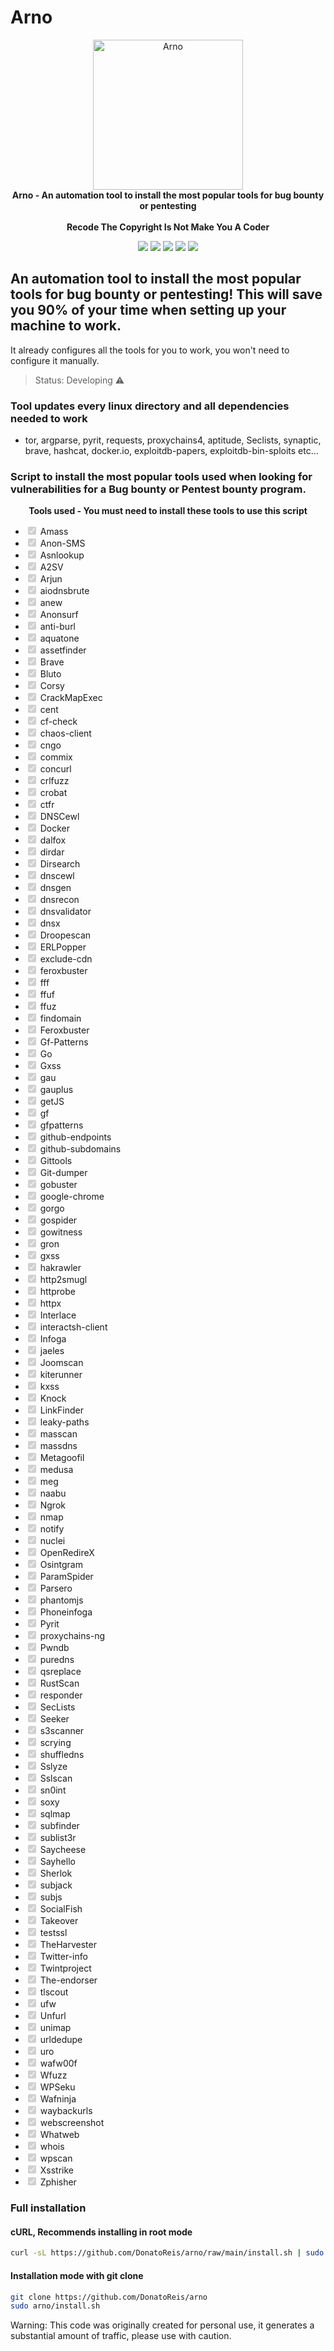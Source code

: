 # Arno

<p align="center" dir="auto">
  <a target="_blank" rel="noopener noreferrer" href="https://user-images.githubusercontent.com/93531354/155890601-5919d2fe-81be-486e-91d1-d93f8ef734cb.png"><img alt="Arno" src="https://user-images.githubusercontent.com/93531354/155890601-5919d2fe-81be-486e-91d1-d93f8ef734cb.png" height="240" style="max-width: 100%;"></a>
  <br>
  <strong>Arno - An automation tool to install the most popular tools for bug bounty or pentesting</strong> 
  <br><br>
  <strong>Recode The Copyright Is Not Make You A Coder</strong>
</p>  
  
<div>
  <p align="center" dir="auto">
  <a href="https://www.instagram.com/prohacker77_/" target="_blank"><img src="https://img.shields.io/badge/-Instagram-%23E4405F?style=for-the-badge&logo=instagram&logoColor=39ff14&logoColor=white&color=black" target="_blank"></a>
  <a href="https://discord.gg/Z2C2CyVZFU" target="_blank"><img src="https://img.shields.io/badge/-Discord-7289DA?style=for-the-badge&logo=discord&logoColor=39ff14&logoColor=white&color=black" target="_blank"></a>
  <a href="https://www.linkedin.com/in/caique-barreto-7809b2217/" target="_blank"><img src="https://img.shields.io/badge/-LinkdIn-%230077B5?style=for-the-badge&logo=linkedin&logoColor=39ff14&logoColor=white&color=black" target="_blank"></a>
  <a href="mailto:caique.hbarreto@gmail.com" target="_blank"><img src="https://img.shields.io/badge/-Gmail-%23333?style=for-the-badge&logo=gmail&logoColor=39ff14&logoColor=white&color=black" target="_blank"></a>
  <a href="https://t.me/PeakyBlindersW" target="_blank"><img src="https://img.shields.io/badge/Telegram-2CA5E0?style=for-the-badge&logo=telegram&logoColor=39ff14&logoColor=white&color=black" target="_blank"></a>
  </p>
</div>

## An automation tool to install the most popular tools for bug bounty or pentesting! This will save you 90% of your time when setting up your machine to work.
It already configures all the tools for you to work, you won't need to configure it manually.

> Status: Developing ⚠️


### Tool updates every linux directory and all dependencies needed to work
   - tor, argparse, pyrit, requests, proxychains4, aptitude, Seclists, synaptic, brave, hashcat, docker.io, exploitdb-papers, exploitdb-bin-sploits etc...


### Script to install the most popular tools used when looking for vulnerabilities for a Bug bounty or Pentest bounty program.




<p align="center" dir="auto"><strong>Tools used - You must need to install these tools to use this script</strong><br></p>

<!DOCTYPE html>
<html lang="pt-br">
<head>
    <meta charset="UTF-8">
    <meta http-equiv="X-UA-Compatible" content="IE=edge">
    <meta name="viewport" content="width=device-width, initial-scale=1, maximum-scale=1">
    <link rel="shortcut icon" href="favicon.ico" type="image/x-icon">
<body> 
<ul class="contains-task-list">
    <li class="task-list-item"><input type="checkbox" id="" disabled="" class="task-list-item-checkbox" checked="">  Amass</li>
    <li class="task-list-item"><input type="checkbox" id="" disabled="" class="task-list-item-checkbox" checked="">  Anon-SMS</li>
    <li class="task-list-item"><input type="checkbox" id="" disabled="" class="task-list-item-checkbox" checked="">  Asnlookup</li>
    <li class="task-list-item"><input type="checkbox" id="" disabled="" class="task-list-item-checkbox" checked="">  A2SV</li>
    <li class="task-list-item"><input type="checkbox" id="" disabled="" class="task-list-item-checkbox" checked="">  Arjun</li>
    <li class="task-list-item"><input type="checkbox" id="" disabled="" class="task-list-item-checkbox" checked="">  aiodnsbrute</li>
    <li class="task-list-item"><input type="checkbox" id="" disabled="" class="task-list-item-checkbox" checked="">  anew</li>
    <li class="task-list-item"><input type="checkbox" id="" disabled="" class="task-list-item-checkbox" checked="">  Anonsurf</li>
    <li class="task-list-item"><input type="checkbox" id="" disabled="" class="task-list-item-checkbox" checked="">  anti-burl</li>
    <li class="task-list-item"><input type="checkbox" id="" disabled="" class="task-list-item-checkbox" checked="">  aquatone</li>
    <li class="task-list-item"><input type="checkbox" id="" disabled="" class="task-list-item-checkbox" checked="">  assetfinder</li>
    <li class="task-list-item"><input type="checkbox" id="" disabled="" class="task-list-item-checkbox" checked="">  Brave</li>
    <li class="task-list-item"><input type="checkbox" id="" disabled="" class="task-list-item-checkbox" checked="">  Bluto</li>
    <li class="task-list-item"><input type="checkbox" id="" disabled="" class="task-list-item-checkbox" checked="">  Corsy</li>
    <li class="task-list-item"><input type="checkbox" id="" disabled="" class="task-list-item-checkbox" checked="">  CrackMapExec</li>
    <li class="task-list-item"><input type="checkbox" id="" disabled="" class="task-list-item-checkbox" checked="">  cent</li>
    <li class="task-list-item"><input type="checkbox" id="" disabled="" class="task-list-item-checkbox" checked="">  cf-check</li>
    <li class="task-list-item"><input type="checkbox" id="" disabled="" class="task-list-item-checkbox" checked="">  chaos-client</li>
    <li class="task-list-item"><input type="checkbox" id="" disabled="" class="task-list-item-checkbox" checked="">  cngo</li>
    <li class="task-list-item"><input type="checkbox" id="" disabled="" class="task-list-item-checkbox" checked="">  commix</li>
    <li class="task-list-item"><input type="checkbox" id="" disabled="" class="task-list-item-checkbox" checked="">  concurl</li>
    <li class="task-list-item"><input type="checkbox" id="" disabled="" class="task-list-item-checkbox" checked="">  crlfuzz</li>
    <li class="task-list-item"><input type="checkbox" id="" disabled="" class="task-list-item-checkbox" checked="">  crobat</li>
    <li class="task-list-item"><input type="checkbox" id="" disabled="" class="task-list-item-checkbox" checked="">  ctfr</li>
    <li class="task-list-item"><input type="checkbox" id="" disabled="" class="task-list-item-checkbox" checked="">  DNSCewl</li>
    <li class="task-list-item"><input type="checkbox" id="" disabled="" class="task-list-item-checkbox" checked="">  Docker</li>
    <li class="task-list-item"><input type="checkbox" id="" disabled="" class="task-list-item-checkbox" checked="">  dalfox</li>
    <li class="task-list-item"><input type="checkbox" id="" disabled="" class="task-list-item-checkbox" checked="">  dirdar</li>
    <li class="task-list-item"><input type="checkbox" id="" disabled="" class="task-list-item-checkbox" checked="">  Dirsearch</li>
    <li class="task-list-item"><input type="checkbox" id="" disabled="" class="task-list-item-checkbox" checked="">  dnscewl</li>
    <li class="task-list-item"><input type="checkbox" id="" disabled="" class="task-list-item-checkbox" checked="">  dnsgen</li>
    <li class="task-list-item"><input type="checkbox" id="" disabled="" class="task-list-item-checkbox" checked="">  dnsrecon</li>
    <li class="task-list-item"><input type="checkbox" id="" disabled="" class="task-list-item-checkbox" checked="">  dnsvalidator</li>
    <li class="task-list-item"><input type="checkbox" id="" disabled="" class="task-list-item-checkbox" checked="">  dnsx</li>
    <li class="task-list-item"><input type="checkbox" id="" disabled="" class="task-list-item-checkbox" checked="">  Droopescan</li>
    <li class="task-list-item"><input type="checkbox" id="" disabled="" class="task-list-item-checkbox" checked="">  ERLPopper</li>
    <li class="task-list-item"><input type="checkbox" id="" disabled="" class="task-list-item-checkbox" checked="">  exclude-cdn</li>
    <li class="task-list-item"><input type="checkbox" id="" disabled="" class="task-list-item-checkbox" checked="">  feroxbuster</li>
    <li class="task-list-item"><input type="checkbox" id="" disabled="" class="task-list-item-checkbox" checked="">  fff</li>
    <li class="task-list-item"><input type="checkbox" id="" disabled="" class="task-list-item-checkbox" checked="">  ffuf</li>
    <li class="task-list-item"><input type="checkbox" id="" disabled="" class="task-list-item-checkbox" checked="">  ffuz</li>
    <li class="task-list-item"><input type="checkbox" id="" disabled="" class="task-list-item-checkbox" checked="">  findomain</li>
    <li class="task-list-item"><input type="checkbox" id="" disabled="" class="task-list-item-checkbox" checked="">  Feroxbuster</li>
    <li class="task-list-item"><input type="checkbox" id="" disabled="" class="task-list-item-checkbox" checked="">  Gf-Patterns</li>
    <li class="task-list-item"><input type="checkbox" id="" disabled="" class="task-list-item-checkbox" checked="">  Go</li>
    <li class="task-list-item"><input type="checkbox" id="" disabled="" class="task-list-item-checkbox" checked="">  Gxss</li>
    <li class="task-list-item"><input type="checkbox" id="" disabled="" class="task-list-item-checkbox" checked="">  gau</li>
    <li class="task-list-item"><input type="checkbox" id="" disabled="" class="task-list-item-checkbox" checked="">  gauplus</li>
    <li class="task-list-item"><input type="checkbox" id="" disabled="" class="task-list-item-checkbox" checked="">  getJS</li>
    <li class="task-list-item"><input type="checkbox" id="" disabled="" class="task-list-item-checkbox" checked="">  gf</li>
    <li class="task-list-item"><input type="checkbox" id="" disabled="" class="task-list-item-checkbox" checked="">  gfpatterns</li>
    <li class="task-list-item"><input type="checkbox" id="" disabled="" class="task-list-item-checkbox" checked="">  github-endpoints</li>
    <li class="task-list-item"><input type="checkbox" id="" disabled="" class="task-list-item-checkbox" checked="">  github-subdomains</li>
    <li class="task-list-item"><input type="checkbox" id="" disabled="" class="task-list-item-checkbox" checked="">  Gittools</li>
    <li class="task-list-item"><input type="checkbox" id="" disabled="" class="task-list-item-checkbox" checked="">  Git-dumper</li>
    <li class="task-list-item"><input type="checkbox" id="" disabled="" class="task-list-item-checkbox" checked="">  gobuster</li>
    <li class="task-list-item"><input type="checkbox" id="" disabled="" class="task-list-item-checkbox" checked="">  google-chrome</li>
    <li class="task-list-item"><input type="checkbox" id="" disabled="" class="task-list-item-checkbox" checked="">  gorgo</li>
    <li class="task-list-item"><input type="checkbox" id="" disabled="" class="task-list-item-checkbox" checked="">  gospider</li>
    <li class="task-list-item"><input type="checkbox" id="" disabled="" class="task-list-item-checkbox" checked="">  gowitness</li>
    <li class="task-list-item"><input type="checkbox" id="" disabled="" class="task-list-item-checkbox" checked="">  gron</li>
    <li class="task-list-item"><input type="checkbox" id="" disabled="" class="task-list-item-checkbox" checked="">  gxss</li>
    <li class="task-list-item"><input type="checkbox" id="" disabled="" class="task-list-item-checkbox" checked="">  hakrawler</li>
    <li class="task-list-item"><input type="checkbox" id="" disabled="" class="task-list-item-checkbox" checked="">  http2smugl</li>
    <li class="task-list-item"><input type="checkbox" id="" disabled="" class="task-list-item-checkbox" checked="">  httprobe</li>
    <li class="task-list-item"><input type="checkbox" id="" disabled="" class="task-list-item-checkbox" checked="">  httpx</li>
    <li class="task-list-item"><input type="checkbox" id="" disabled="" class="task-list-item-checkbox" checked="">  Interlace</li>
    <li class="task-list-item"><input type="checkbox" id="" disabled="" class="task-list-item-checkbox" checked="">  interactsh-client</li>
    <li class="task-list-item"><input type="checkbox" id="" disabled="" class="task-list-item-checkbox" checked="">  Infoga</li>
    <li class="task-list-item"><input type="checkbox" id="" disabled="" class="task-list-item-checkbox" checked="">  jaeles</li>
    <li class="task-list-item"><input type="checkbox" id="" disabled="" class="task-list-item-checkbox" checked="">  Joomscan</li>
    <li class="task-list-item"><input type="checkbox" id="" disabled="" class="task-list-item-checkbox" checked="">  kiterunner</li>
    <li class="task-list-item"><input type="checkbox" id="" disabled="" class="task-list-item-checkbox" checked="">  kxss</li>
    <li class="task-list-item"><input type="checkbox" id="" disabled="" class="task-list-item-checkbox" checked="">  Knock</li>
    <li class="task-list-item"><input type="checkbox" id="" disabled="" class="task-list-item-checkbox" checked="">  LinkFinder</li>
    <li class="task-list-item"><input type="checkbox" id="" disabled="" class="task-list-item-checkbox" checked="">  leaky-paths</li>
    <li class="task-list-item"><input type="checkbox" id="" disabled="" class="task-list-item-checkbox" checked="">  masscan</li>
    <li class="task-list-item"><input type="checkbox" id="" disabled="" class="task-list-item-checkbox" checked="">  massdns</li>
    <li class="task-list-item"><input type="checkbox" id="" disabled="" class="task-list-item-checkbox" checked="">  Metagoofil</li>
    <li class="task-list-item"><input type="checkbox" id="" disabled="" class="task-list-item-checkbox" checked="">  medusa</li>
    <li class="task-list-item"><input type="checkbox" id="" disabled="" class="task-list-item-checkbox" checked="">  meg</li>
    <li class="task-list-item"><input type="checkbox" id="" disabled="" class="task-list-item-checkbox" checked="">  naabu</li>
    <li class="task-list-item"><input type="checkbox" id="" disabled="" class="task-list-item-checkbox" checked="">  Ngrok</li>
    <li class="task-list-item"><input type="checkbox" id="" disabled="" class="task-list-item-checkbox" checked="">  nmap</li>
    <li class="task-list-item"><input type="checkbox" id="" disabled="" class="task-list-item-checkbox" checked="">  notify</li>
    <li class="task-list-item"><input type="checkbox" id="" disabled="" class="task-list-item-checkbox" checked="">  nuclei</li>
    <li class="task-list-item"><input type="checkbox" id="" disabled="" class="task-list-item-checkbox" checked="">  OpenRedireX</li>
    <li class="task-list-item"><input type="checkbox" id="" disabled="" class="task-list-item-checkbox" checked="">  Osintgram</li>
    <li class="task-list-item"><input type="checkbox" id="" disabled="" class="task-list-item-checkbox" checked="">  ParamSpider</li>
    <li class="task-list-item"><input type="checkbox" id="" disabled="" class="task-list-item-checkbox" checked="">  Parsero</li>
    <li class="task-list-item"><input type="checkbox" id="" disabled="" class="task-list-item-checkbox" checked="">  phantomjs</li>
    <li class="task-list-item"><input type="checkbox" id="" disabled="" class="task-list-item-checkbox" checked="">  Phoneinfoga</li>
    <li class="task-list-item"><input type="checkbox" id="" disabled="" class="task-list-item-checkbox" checked="">  Pyrit</li>
    <li class="task-list-item"><input type="checkbox" id="" disabled="" class="task-list-item-checkbox" checked="">  proxychains-ng</li>
    <li class="task-list-item"><input type="checkbox" id="" disabled="" class="task-list-item-checkbox" checked="">  Pwndb</li>
    <li class="task-list-item"><input type="checkbox" id="" disabled="" class="task-list-item-checkbox" checked="">  puredns</li>
    <li class="task-list-item"><input type="checkbox" id="" disabled="" class="task-list-item-checkbox" checked="">  qsreplace</li>
    <li class="task-list-item"><input type="checkbox" id="" disabled="" class="task-list-item-checkbox" checked="">  RustScan</li>
    <li class="task-list-item"><input type="checkbox" id="" disabled="" class="task-list-item-checkbox" checked="">  responder</li>
    <li class="task-list-item"><input type="checkbox" id="" disabled="" class="task-list-item-checkbox" checked="">  SecLists</li>
    <li class="task-list-item"><input type="checkbox" id="" disabled="" class="task-list-item-checkbox" checked="">  Seeker</li>
    <li class="task-list-item"><input type="checkbox" id="" disabled="" class="task-list-item-checkbox" checked="">  s3scanner</li>
    <li class="task-list-item"><input type="checkbox" id="" disabled="" class="task-list-item-checkbox" checked="">  scrying</li>
    <li class="task-list-item"><input type="checkbox" id="" disabled="" class="task-list-item-checkbox" checked="">  shuffledns</li>
    <li class="task-list-item"><input type="checkbox" id="" disabled="" class="task-list-item-checkbox" checked="">  Sslyze</li>
    <li class="task-list-item"><input type="checkbox" id="" disabled="" class="task-list-item-checkbox" checked="">  Sslscan</li>
    <li class="task-list-item"><input type="checkbox" id="" disabled="" class="task-list-item-checkbox" checked="">  sn0int</li>
    <li class="task-list-item"><input type="checkbox" id="" disabled="" class="task-list-item-checkbox" checked="">  soxy</li>
    <li class="task-list-item"><input type="checkbox" id="" disabled="" class="task-list-item-checkbox" checked="">  sqlmap</li>
    <li class="task-list-item"><input type="checkbox" id="" disabled="" class="task-list-item-checkbox" checked="">  subfinder</li>
    <li class="task-list-item"><input type="checkbox" id="" disabled="" class="task-list-item-checkbox" checked="">  sublist3r</li>
    <li class="task-list-item"><input type="checkbox" id="" disabled="" class="task-list-item-checkbox" checked="">  Saycheese</li>
    <li class="task-list-item"><input type="checkbox" id="" disabled="" class="task-list-item-checkbox" checked="">  Sayhello</li>
    <li class="task-list-item"><input type="checkbox" id="" disabled="" class="task-list-item-checkbox" checked="">  Sherlok</li>
    <li class="task-list-item"><input type="checkbox" id="" disabled="" class="task-list-item-checkbox" checked="">  subjack</li>
    <li class="task-list-item"><input type="checkbox" id="" disabled="" class="task-list-item-checkbox" checked="">  subjs</li>
    <li class="task-list-item"><input type="checkbox" id="" disabled="" class="task-list-item-checkbox" checked="">  SocialFish</li>
    <li class="task-list-item"><input type="checkbox" id="" disabled="" class="task-list-item-checkbox" checked="">  Takeover</li>
    <li class="task-list-item"><input type="checkbox" id="" disabled="" class="task-list-item-checkbox" checked="">  testssl</li>
    <li class="task-list-item"><input type="checkbox" id="" disabled="" class="task-list-item-checkbox" checked="">  TheHarvester</li>
    <li class="task-list-item"><input type="checkbox" id="" disabled="" class="task-list-item-checkbox" checked="">  Twitter-info</li>
    <li class="task-list-item"><input type="checkbox" id="" disabled="" class="task-list-item-checkbox" checked="">  Twintproject</li>
    <li class="task-list-item"><input type="checkbox" id="" disabled="" class="task-list-item-checkbox" checked="">  The-endorser</li>
    <li class="task-list-item"><input type="checkbox" id="" disabled="" class="task-list-item-checkbox" checked="">  tlscout</li>
    <li class="task-list-item"><input type="checkbox" id="" disabled="" class="task-list-item-checkbox" checked="">  ufw</li>
    <li class="task-list-item"><input type="checkbox" id="" disabled="" class="task-list-item-checkbox" checked="">  Unfurl</li>
    <li class="task-list-item"><input type="checkbox" id="" disabled="" class="task-list-item-checkbox" checked="">  unimap</li>
    <li class="task-list-item"><input type="checkbox" id="" disabled="" class="task-list-item-checkbox" checked="">  urldedupe</li>
    <li class="task-list-item"><input type="checkbox" id="" disabled="" class="task-list-item-checkbox" checked="">  uro</li>
    <li class="task-list-item"><input type="checkbox" id="" disabled="" class="task-list-item-checkbox" checked="">  wafw00f</li>
    <li class="task-list-item"><input type="checkbox" id="" disabled="" class="task-list-item-checkbox" checked="">  Wfuzz</li>
    <li class="task-list-item"><input type="checkbox" id="" disabled="" class="task-list-item-checkbox" checked="">  WPSeku</li>
    <li class="task-list-item"><input type="checkbox" id="" disabled="" class="task-list-item-checkbox" checked="">  Wafninja</li>
    <li class="task-list-item"><input type="checkbox" id="" disabled="" class="task-list-item-checkbox" checked="">  waybackurls</li>
    <li class="task-list-item"><input type="checkbox" id="" disabled="" class="task-list-item-checkbox" checked="">  webscreenshot</li>
    <li class="task-list-item"><input type="checkbox" id="" disabled="" class="task-list-item-checkbox" checked="">  Whatweb</li>
    <li class="task-list-item"><input type="checkbox" id="" disabled="" class="task-list-item-checkbox" checked="">  whois</li>
    <li class="task-list-item"><input type="checkbox" id="" disabled="" class="task-list-item-checkbox" checked="">  wpscan</li>
    <li class="task-list-item"><input type="checkbox" id="" disabled="" class="task-list-item-checkbox" checked="">  Xsstrike</li>
    <li class="task-list-item"><input type="checkbox" id="" disabled="" class="task-list-item-checkbox" checked="">  Zphisher</li>
</ul>
  </head>
    </body>
</html>

### Full installation
#### cURL, Recommends installing in root mode

```sh
curl -sL https://github.com/DonatoReis/arno/raw/main/install.sh | sudo bash

```
#### **Installation mode with git clone**
```sh
git clone https://github.com/DonatoReis/arno
sudo arno/install.sh
```

Warning: This code was originally created for personal use, it generates a substantial amount of traffic, please use with caution.
